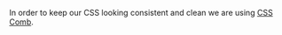 In order to keep our CSS looking consistent and clean we are using [CSS Comb][1].




  [1]: http://csscomb.com/